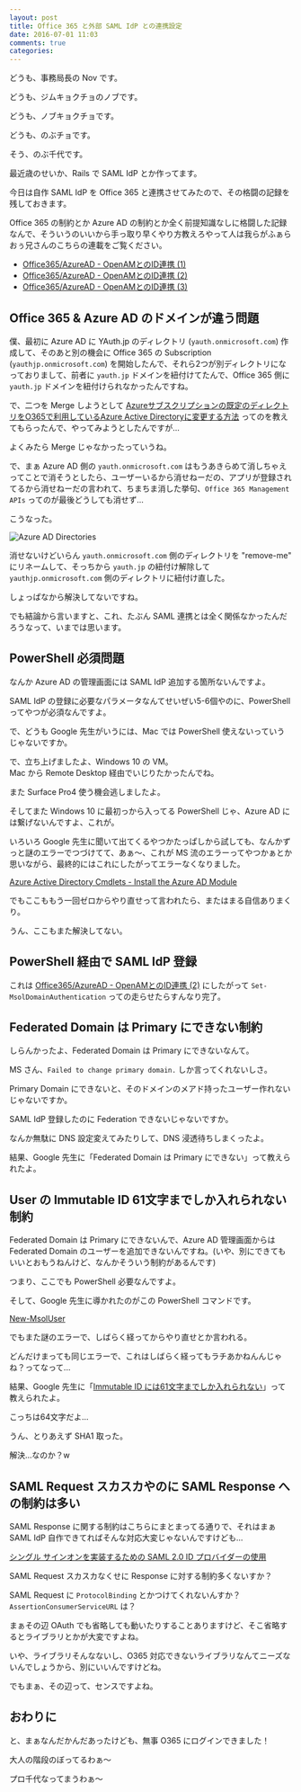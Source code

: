 ```yaml
---
layout: post
title: Office 365 と外部 SAML IdP との連携設定
date: 2016-07-01 11:03
comments: true
categories:
---
```


どうも、事務局長の Nov です。

どうも、ジムキョクチョのノブです。

どうも、ノブキョクチョです。

どうも、のぶチョです。

そう、のぶ千代です。

最近歳のせいか、Rails で SAML IdP とか作ってます。

今日は自作 SAML IdP を Office 365 と連携させてみたので、その格闘の記録を残しておきます。

Office 365 の制約とか Azure AD の制約とか全く前提知識なしに格闘した記録なんで、そういうのいいから手っ取り早くやり方教えろやって人は我らがふぁらおぅ兄さんのこちらの連載をご覧ください。

* [Office365/AzureAD - OpenAMとのID連携 (1)](http://idmlab.eidentity.jp/2014/11/office365azureadopenamid.html)
* [Office365/AzureAD - OpenAMとのID連携 (2)](http://idmlab.eidentity.jp/2014/12/office365azureadopenamid.html)
* [Office365/AzureAD - OpenAMとのID連携 (3)](http://idmlab.eidentity.jp/2014/12/office365azureadopenamid_25.html)

<!-- more -->

## Office 365 & Azure AD のドメインが違う問題

僕、最初に Azure AD に YAuth.jp のディレクトリ (`yauth.onmicrosoft.com`) 作成して、そのあと別の機会に Office 365 の Subscription (`yauthjp.onmicrosoft.com`) を開始したんで、それら2つが別ディレクトリになっておりまして、前者に `yauth.jp` ドメインを紐付けてたんで、Office 365 側に `yauth.jp` ドメインを紐付けられなかったんですね。

で、二つを Merge しようとして [Azureサブスクリプションの既定のディレクトリをO365で利用しているAzure Active Directoryに変更する方法](http://ebi.dyndns.biz/windowsadmin/2016/04/07/azure%E3%82%B5%E3%83%96%E3%82%B9%E3%82%AF%E3%83%AA%E3%83%97%E3%82%B7%E3%83%A7%E3%83%B3%E3%81%AE%E6%97%A2%E5%AE%9A%E3%81%AE%E3%83%87%E3%82%A3%E3%83%AC%E3%82%AF%E3%83%88%E3%83%AA%E3%82%92o365%E3%81%A7/) ってのを教えてもらったんで、やってみようとしたんですが...

よくみたら Merge じゃなかったっていうね。

で、まぁ Azure AD 側の `yauth.onmicrosoft.com` はもうあきらめて消しちゃえってことで消そうとしたら、ユーザーいるから消せねーだの、アプリが登録されてるから消せねーだの言われて、ちまちま消した挙句、`Office 365 Management APIs` ってのが最後どうしても消せず...

こうなった。

![Azure AD Directories](/images/posts/azure/azure-ad-directories.png)

消せないけどいらん `yauth.onmicrosoft.com` 側のディレクトリを "remove-me" にリネームして、そっちから `yauth.jp` の紐付け解除して `yauthjp.onmicrosoft.com` 側のディレクトリに紐付け直した。

しょっぱなから解決してないですね。

でも結論から言いますと、これ、たぶん SAML 連携とは全く関係なかったんだろうなって、いまでは思います。

## PowerShell 必須問題

なんか Azure AD の管理画面には SAML IdP 追加する箇所ないんですよ。

SAML IdP の登録に必要なパラメータなんてせいぜい5-6個やのに、PowerShell ってやつが必須なんですよ。

で、どうも Google 先生がいうには、Mac では PowerShell 使えないっていうじゃないですか。

で、立ち上げましたよ、Windows 10 の VM。  
Mac から Remote Desktop 経由でいじりたかったんでね。

また Surface Pro4 使う機会逃しましたよ。

そしてまた Windows 10 に最初っから入ってる PowerShell じゃ、Azure AD には繋げないんですよ、これが。

いろいろ Google 先生に聞いて出てくるやつかたっぱしから試しても、なんかずっと謎のエラーでつづけてて、あぁ〜、これが MS 流のエラーってやつかぁとか思いながら、最終的にはこれにしたがってエラーなくなりました。

[Azure Active Directory Cmdlets - Install the Azure AD Module](https://technet.microsoft.com/en-ca/library/jj151815.aspx#bkmk_installmodule)

でもここももう一回ゼロからやり直せって言われたら、またはまる自信ありまくり。

うん、ここもまた解決してない。

## PowerShell 経由で SAML IdP 登録

これは [Office365/AzureAD - OpenAMとのID連携 (2)](http://idmlab.eidentity.jp/2014/12/office365azureadopenamid.html) にしたがって `Set-MsolDomainAuthentication` っての走らせたらすんなり完了。

## Federated Domain は Primary にできない制約

しらんかったよ、Federated Domain は Primary にできないなんて。

MS さん、`Failed to change primary domain.` しか言ってくれないしさ。

Primary Domain にできないと、そのドメインのメアド持ったユーザー作れないじゃないですか。

SAML IdP 登録したのに Federation できないじゃないですか。

なんか無駄に DNS 設定変えてみたりして、DNS 浸透待ちしまくったよ。

結果、Google 先生に「Federated Domain は Primary にできない」って教えられたよ。

## User の Immutable ID 61文字までしか入れられない制約

Federated Domain は Primary にできないんで、Azure AD 管理画面からは Federated Domain のユーザーを追加できないんですね。(いや、別にできてもいいとおもうねんけど、なんかそういう制約があるんです)

つまり、ここでも PowerShell 必要なんですよ。

そして、Google 先生に導かれたのがこの PowerShell コマンドです。

[New-MsolUser](https://technet.microsoft.com/en-ca/library/dn194096)

でもまた謎のエラーで、しばらく経ってからやり直せとか言われる。

どんだけまっても同じエラーで、これはしばらく経ってもラチあかねんんじゃね？ってなって...

結果、Google 先生に「[Immutable ID には61文字までしか入れられない](https://www.gittprogram.com/question/80283_new-msoluser-immutableid-max-length-error.html)」って教えられたよ。

こっちは64文字だよ...

うん、とりあえず SHA1 取った。

解決...なのか？w

## SAML Request スカスカやのに SAML Response への制約は多い

SAML Response に関する制約はこちらにまとまってる通りで、それはまぁ SAML IdP 自作できてればそんな対応大変じゃないんですけども...

[シングル サインオンを実装するための SAML 2.0 ID プロバイダーの使用](https://msdn.microsoft.com/ja-jp/library/azure/dn641269.aspx)

SAML Request スカスカなくせに Response に対する制約多くないすか？

SAML Request に `ProtocolBinding` とかつけてくれないんすか？ `AssertionConsumerServiceURL` は？

まぁその辺 OAuth でも省略しても動いたりすることありますけど、そこ省略するとライブラリとかが大変ですよね。

いや、ライブラリそんなないし、O365 対応できないライブラリなんてニーズないんでしょうから、別にいいんですけどね。

でもまぁ、その辺って、センスですよね。

## おわりに

と、まぁなんだかんだあったけども、無事 O365 にログインできました！

大人の階段のぼってるわぁ〜

プロ千代なってまうわぁ〜